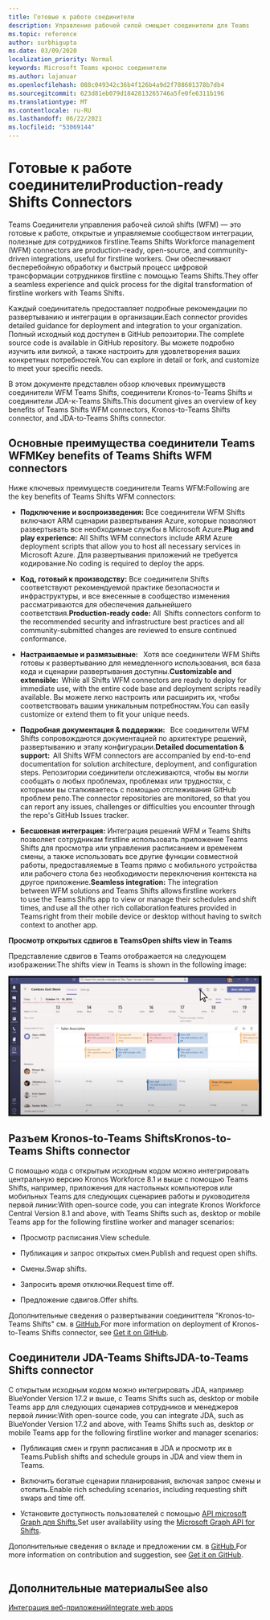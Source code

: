 ```yaml
---
title: Готовые к работе соединители
description: Управление рабочей силой смещает соединители для Teams
ms.topic: reference
author: surbhigupta
ms.date: 03/09/2020
localization_priority: Normal
keywords: Microsoft Teams кронос соединители
ms.author: lajanuar
ms.openlocfilehash: 088c049342c36b4f126b4a9d2f788601378b7db4
ms.sourcegitcommit: 623d81eb079d1842813265746a5fe0fe6311b196
ms.translationtype: MT
ms.contentlocale: ru-RU
ms.lasthandoff: 06/22/2021
ms.locfileid: "53069144"
---
```

# <a name="production-ready-shifts-connectors"></a><span data-ttu-id="257a6-104">Готовые к работе соединители</span><span class="sxs-lookup"><span data-stu-id="257a6-104">Production-ready Shifts Connectors</span></span>  

<span data-ttu-id="257a6-105">Teams Соединители управления рабочей силой shifts (WFM) — это готовые к работе, открытые и управляемые сообществом интеграции, полезные для сотрудников firstline.</span><span class="sxs-lookup"><span data-stu-id="257a6-105">Teams Shifts Workforce management (WFM) connectors are production-ready, open-source, and community-driven integrations, useful for firstline workers.</span></span> <span data-ttu-id="257a6-106">Они обеспечивают бесперебойную обработку и быстрый процесс цифровой трансформации сотрудников firstline с помощью Teams Shifts.</span><span class="sxs-lookup"><span data-stu-id="257a6-106">They offer a seamless experience and quick process for the digital transformation of firstline workers with Teams Shifts.</span></span> 

<span data-ttu-id="257a6-107">Каждый соединитатель предоставляет подробные рекомендации по развертыванию и интеграции в организации.</span><span class="sxs-lookup"><span data-stu-id="257a6-107">Each connector provides detailed guidance for deployment and integration to your organization.</span></span> <span data-ttu-id="257a6-108">Полный исходный код доступен в GitHub репозитории.</span><span class="sxs-lookup"><span data-stu-id="257a6-108">The complete source code is available in GitHub repository.</span></span> <span data-ttu-id="257a6-109">Вы можете подробно изучить или вилкой, а также настроить для удовлетворения ваших конкретных потребностей.</span><span class="sxs-lookup"><span data-stu-id="257a6-109">You can explore in detail or fork, and customize to meet your specific needs.</span></span>   

<span data-ttu-id="257a6-110">В этом документе представлен обзор ключевых преимуществ соединители WFM Teams Shifts, соединители Kronos-to-Teams Shifts и соединители JDA-к-Teams Shifts.</span><span class="sxs-lookup"><span data-stu-id="257a6-110">This document gives an overview of key benefits of Teams Shifts WFM connectors, Kronos-to-Teams Shifts connector, and JDA-to-Teams Shifts connector.</span></span>

## <a name="key-benefits-of-teams-shifts-wfm-connectors"></a><span data-ttu-id="257a6-111">Основные преимущества соединители Teams WFM</span><span class="sxs-lookup"><span data-stu-id="257a6-111">Key benefits of Teams Shifts WFM connectors</span></span>

<span data-ttu-id="257a6-112">Ниже ключевых преимуществ соединители Teams WFM:</span><span class="sxs-lookup"><span data-stu-id="257a6-112">Following are the key benefits of Teams Shifts WFM connectors:</span></span>

* <span data-ttu-id="257a6-113">**Подключение и воспроизведения:** Все соединители WFM Shifts включают ARM сценарии развертывания Azure, которые позволяют развертывать все необходимые службы в Microsoft Azure.</span><span class="sxs-lookup"><span data-stu-id="257a6-113">**Plug and play experience:** All Shifts WFM connectors include ARM Azure deployment scripts that allow you to host all necessary services in Microsoft Azure.</span></span> <span data-ttu-id="257a6-114">Для развертывания приложений не требуется кодирование.</span><span class="sxs-lookup"><span data-stu-id="257a6-114">No coding is required to deploy the apps.</span></span>

* <span data-ttu-id="257a6-115">**Код, готовый к производству:** Все соединители Shifts соответствуют рекомендуемой практике безопасности и инфраструктуры, и все внесенные в сообщество изменения рассматриваются для обеспечения дальнейшего соответствия.</span><span class="sxs-lookup"><span data-stu-id="257a6-115">**Production-ready code:** All  Shifts connectors conform to the recommended security and infrastructure best practices and all community-submitted changes are reviewed to ensure continued conformance.</span></span>

* <span data-ttu-id="257a6-116">**Настраиваемые и размязывные:**   Хотя все соединители WFM Shifts готовы к развертыванию для немедленного использования, вся база кода и сценарии развертывания доступны.</span><span class="sxs-lookup"><span data-stu-id="257a6-116">**Customizable and extensible:**  While all Shifts WFM connectors are ready to deploy for immediate use, with the entire code base and deployment scripts readily available.</span></span> <span data-ttu-id="257a6-117">Вы можете легко настроить или расширить их, чтобы соответствовать вашим уникальным потребностям.</span><span class="sxs-lookup"><span data-stu-id="257a6-117">You can easily customize or extend them to fit your unique needs.</span></span>

* <span data-ttu-id="257a6-118">**Подробная документация & поддержки:**   Все соединители WFM Shifts сопровождаются документацией по архитектуре решений, развертыванию и этапу конфигурации.</span><span class="sxs-lookup"><span data-stu-id="257a6-118">**Detailed documentation & support:**  All Shifts WFM connectors are accompanied by end-to-end documentation for solution architecture, deployment, and configuration steps.</span></span> <span data-ttu-id="257a6-119">Репозитории соединители отслеживаются, чтобы вы могли сообщать о любых проблемах, проблемах или трудностях, с которыми вы сталкиваетесь с помощью отслеживания GitHub проблем репо.</span><span class="sxs-lookup"><span data-stu-id="257a6-119">The connector repositories are monitored, so that you can report any issues, challenges or difficulties you encounter through the repo's GitHub Issues tracker.</span></span>

* <span data-ttu-id="257a6-120">**Бесшовная интеграция:** Интеграция решений WFM и Teams Shifts позволяет сотрудникам firstline использовать приложение Teams Shifts для просмотра или управления расписанием и временем смены, а также использовать все другие функции совместной работы, предоставляемые в Teams прямо с мобильного устройства или рабочего стола без необходимости переключения контекста на другое приложение.</span><span class="sxs-lookup"><span data-stu-id="257a6-120">**Seamless integration:** The integration between WFM solutions and Teams Shifts allows firstline workers to use the Teams Shifts app to view or manage their schedules and shift times, and use all the other rich collaboration features provided in Teams right from their mobile device or desktop without having to switch context to another app.</span></span>  

<span data-ttu-id="257a6-121">**Просмотр открытых сдвигов в Teams**</span><span class="sxs-lookup"><span data-stu-id="257a6-121">**Open shifts view in Teams**</span></span> 

<span data-ttu-id="257a6-122">Представление сдвигов в Teams отображается на следующем изображении:</span><span class="sxs-lookup"><span data-stu-id="257a6-122">The shifts view in Teams is shown in the following image:</span></span> 

![Открытые сдвиги в Teams](../assets/images/teams-open-shifts-view.png)

## <a name="kronos-to-teams-shifts-connector"></a><span data-ttu-id="257a6-124">Разъем Kronos-to-Teams Shifts</span><span class="sxs-lookup"><span data-stu-id="257a6-124">Kronos-to-Teams Shifts connector</span></span>

<span data-ttu-id="257a6-125">С помощью кода с открытым исходным кодом можно интегрировать центральную версию Kronos Workforce 8.1 и выше с помощью Teams Shifts, например, приложения для настольных компьютеров или мобильных Teams для следующих сценариев работы и руководителя первой линии:</span><span class="sxs-lookup"><span data-stu-id="257a6-125">With open-source code, you can integrate Kronos Workforce Central Version 8.1 and above, with Teams Shifts such as, desktop or mobile Teams app for the following firstline worker and manager scenarios:</span></span>

* <span data-ttu-id="257a6-126">Просмотр расписания.</span><span class="sxs-lookup"><span data-stu-id="257a6-126">View schedule.</span></span>

* <span data-ttu-id="257a6-127">Публикация и запрос открытых смен.</span><span class="sxs-lookup"><span data-stu-id="257a6-127">Publish and request open shifts.</span></span>

* <span data-ttu-id="257a6-128">Смены.</span><span class="sxs-lookup"><span data-stu-id="257a6-128">Swap shifts.</span></span>

* <span data-ttu-id="257a6-129">Запросить время отключки.</span><span class="sxs-lookup"><span data-stu-id="257a6-129">Request time off.</span></span>

* <span data-ttu-id="257a6-130">Предложение сдвигов.</span><span class="sxs-lookup"><span data-stu-id="257a6-130">Offer shifts.</span></span>

<span data-ttu-id="257a6-131">Дополнительные сведения о развертывании соединиттеля "Kronos-to-Teams Shifts" см. в [GitHub.](https://aka.ms/KronosShiftsConnector)</span><span class="sxs-lookup"><span data-stu-id="257a6-131">For more information on deployment of Kronos-to-Teams Shifts connector, see [Get it on GitHub](https://aka.ms/KronosShiftsConnector).</span></span>

## <a name="jda-to-teams-shifts-connector"></a><span data-ttu-id="257a6-132">Соединители JDA-Teams Shifts</span><span class="sxs-lookup"><span data-stu-id="257a6-132">JDA-to-Teams Shifts connector</span></span>

<span data-ttu-id="257a6-133">С открытым исходным кодом можно интегрировать JDA, например BlueYonder Version 17.2 и выше, с Teams Shifts such as, desktop or mobile Teams app для следующих сценариев сотрудников и менеджеров первой линии:</span><span class="sxs-lookup"><span data-stu-id="257a6-133">With open-source code, you can integrate JDA, such as BlueYonder Version 17.2 and above, with Teams Shifts  such as, desktop or mobile Teams app for the following firstline worker and manager scenarios:</span></span>

* <span data-ttu-id="257a6-134">Публикация смен и групп расписания в JDA и просмотр их в Teams.</span><span class="sxs-lookup"><span data-stu-id="257a6-134">Publish shifts and schedule groups in JDA and view them in Teams.</span></span>

* <span data-ttu-id="257a6-135">Включить богатые сценарии планирования, включая запрос смены и отопить.</span><span class="sxs-lookup"><span data-stu-id="257a6-135">Enable rich scheduling scenarios, including requesting shift swaps and time off.</span></span>

* <span data-ttu-id="257a6-136">Установите доступность пользователей с помощью [API microsoft Graph для Shifts.](/graph/api/resources/shift?view=graph-rest-beta&preserve-view=true)</span><span class="sxs-lookup"><span data-stu-id="257a6-136">Set user availability using the [Microsoft Graph API for Shifts](/graph/api/resources/shift?view=graph-rest-beta&preserve-view=true).</span></span>

<span data-ttu-id="257a6-137">Дополнительные сведения о вкладе и предложении см. в [GitHub.](https://aka.ms/JDAShiftsConnector)</span><span class="sxs-lookup"><span data-stu-id="257a6-137">For more information on contribution and suggestion, see [Get it on GitHub](https://aka.ms/JDAShiftsConnector).</span></span></br></br>

## <a name="see-also"></a><span data-ttu-id="257a6-138">Дополнительные материалы</span><span class="sxs-lookup"><span data-stu-id="257a6-138">See also</span></span>

[<span data-ttu-id="257a6-139">Интеграция веб-приложений</span><span class="sxs-lookup"><span data-stu-id="257a6-139">Integrate web apps</span></span>](~/samples/integrate-web-apps-overview.md)
